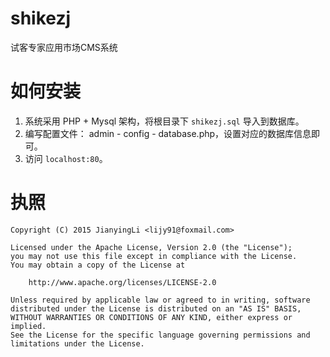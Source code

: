 # shikezj
试客专家应用市场CMS系统

# 如何安装

1. 系统采用 PHP + Mysql 架构，将根目录下 `shikezj.sql` 导入到数据库。
2. 编写配置文件： admin - config - database.php，设置对应的数据库信息即可。
3. 访问 `localhost:80`。

# 执照

    Copyright (C) 2015 JianyingLi <lijy91@foxmail.com>

    Licensed under the Apache License, Version 2.0 (the "License");
    you may not use this file except in compliance with the License.
    You may obtain a copy of the License at

        http://www.apache.org/licenses/LICENSE-2.0

    Unless required by applicable law or agreed to in writing, software
    distributed under the License is distributed on an "AS IS" BASIS,
    WITHOUT WARRANTIES OR CONDITIONS OF ANY KIND, either express or implied.
    See the License for the specific language governing permissions and
    limitations under the License.